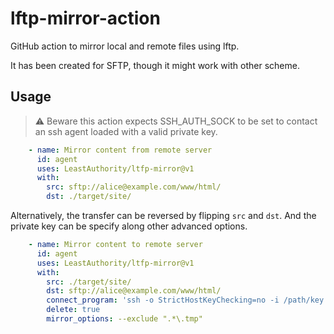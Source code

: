 # lftp-mirror-action
GitHub action to mirror local and remote files using lftp.

It has been created for SFTP, though it might work with other scheme.

## Usage

> :warning: Beware this action expects SSH_AUTH_SOCK to be set
            to contact an ssh agent loaded with a valid private key.

```yaml
    - name: Mirror content from remote server
      id: agent
      uses: LeastAuthority/ltfp-mirror@v1
      with:
        src: sftp://alice@example.com/www/html/
        dst: ./target/site/
```

Alternatively, the transfer can be reversed by flipping `src` and `dst`.
And the private key can be specify along other advanced options. 

```yaml
    - name: Mirror content to remote server
      id: agent
      uses: LeastAuthority/ltfp-mirror@v1
      with:
        src: ./target/site/
        dst: sftp://alice@example.com/www/html/
        connect_program: 'ssh -o StrictHostKeyChecking=no -i /path/key'
        delete: true
        mirror_options: --exclude ".*\.tmp"
```
